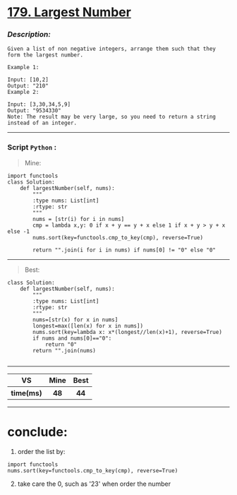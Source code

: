 
#  **[179. Largest Number]( https://leetcode.com/problems/largest-number/description/ )**

### *Description:*
    Given a list of non negative integers, arrange them such that they form the largest number.

    Example 1:

    Input: [10,2]
    Output: "210"
    Example 2:

    Input: [3,30,34,5,9]
    Output: "9534330"
    Note: The result may be very large, so you need to return a string instead of an integer.

---


### Script `Python` :

> Mine:
```
import functools
class Solution:
    def largestNumber(self, nums):
        """
        :type nums: List[int]
        :rtype: str
        """
        nums = [str(i) for i in nums]
        cmp = lambda x,y: 0 if x + y == y + x else 1 if x + y > y + x else -1 
        nums.sort(key=functools.cmp_to_key(cmp), reverse=True)

        return "".join(i for i in nums) if nums[0] != "0" else "0"
```
___

                        
> Best:
```
class Solution:
    def largestNumber(self, nums):
        """
        :type nums: List[int]
        :rtype: str
        """
        nums=[str(x) for x in nums]
        longest=max([len(x) for x in nums])
        nums.sort(key=lambda x: x*(longest//len(x)+1), reverse=True)
        if nums and nums[0]=="0":
            return "0"
        return "".join(nums)
        
```
___
 

<table>
  <tr>
    <th>VS</th>
    <th>Mine</th>
    <th>Best</th>
  </tr>
    <tr>
    <th>time(ms)</th>
    <th>48</th>
    <th>44</th>
<table>

___

# conclude:
1. order the list by:
  ```
  import functools
  nums.sort(key=functools.cmp_to_key(cmp), reverse=True)
  ```
2. take care the 0, such as '23'  when order the number




        
